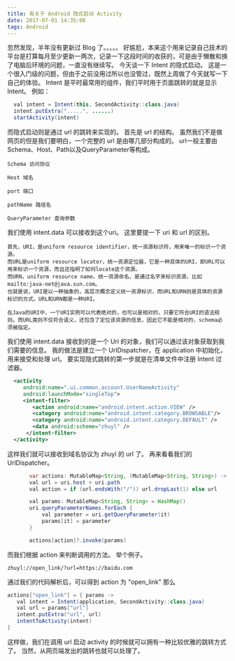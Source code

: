 ```yaml
---
title: 有关于 Android 隐式启动 Activity
date: 2017-07-01 14:35:08
tags: Android
---
```

忽然发现，半年没有更新过 Blog 了。。。。。
好尴尬，本来这个用来记录自己技术的平台是打算每月至少更新一两次，记录一下这段时间的收获的，可是由于懒散和换了电脑后环境的问题，一直没有继续写。
今天谈一下 Intent 的隐式启动。
这是一个很入门级的问题，但由于之前没用过所以也没管过，既然上周做了今天就写一下自己的体验。
Intent 是平时最常用的组件，我们平时用于页面跳转的就是显示 Intent。
例如：
```java
  val intent = Intent(this, SecondActivity::class.java)
  intent.putExtra(".....", ......)
  startActivity(intent)
```
而隐式启动则是通过 url 的跳转来实现的。
首先是 url 的结构。
虽然我们不是做网页的但是我们要明白，一个完整的 url 是由哪几部分构成的。
url一般主要由Schema、Host、Path以及QueryParameter等构成。
```
Schema 访问协议

Host 域名

port 端口

pathName 路径名

QueryParameter 查询参数
```
我们使用 intent.data 可以接收到这个uri。
这里要提一下 uri 和 url 的区别。
```
首先，URI，是uniform resource identifier，统一资源标识符，用来唯一的标识一个资源。
而URL是uniform resource locator，统一资源定位器，它是一种具体的URI，即URL可以用来标识一个资源，而且还指明了如何locate这个资源。
而URN，uniform resource name，统一资源命名，是通过名字来标识资源，比如mailto:java-net@java.sun.com。
也就是说，URI是以一种抽象的，高层次概念定义统一资源标识，而URL和URN则是具体的资源标识的方式。URL和URN都是一种URI。

在Java的URI中，一个URI实例可以代表绝对的，也可以是相对的，只要它符合URI的语法规则。而URL类则不仅符合语义，还包含了定位该资源的信息，因此它不能是相对的，schema必须被指定。
```
我们使用 intent.data 接收到的是一个 Uri 的对象，我们可以通过该对象获取到我们需要的信息。
我的做法是建立一个 UrlDispatcher，在 application 中初始化，用来接受和处理 url。
要实现隐式跳转的第一步就是在清单文件中注册 Intent 过滤器。
```XML
  <activity
     android:name=".ui.common.account.UserNameActivity"
     android:launchMode="singleTop">
     <intent-filter>
        <action android:name="android.intent.action.VIEW" />
        <category android:name="android.intent.category.BROWSABLE"/>
        <category android:name="android.intent.category.DEFAULT" />
        <data android:scheme="zhuyl" />
      </intent-filter>
  </activity>
```
这样我们就可以接收到域名协议为 zhuyl 的 url 了。
再来看看我们的 UrlDispatcher。
```java
       var actions: MutableMap<String, (MutableMap<String, String>) -> Unit> = HashMap()
       val url = uri.host + uri.path
       val action = if (url.endsWith("/")) url.dropLast(1) else url

       val params: MutableMap<String, String> = HashMap()
       uri.queryParameterNames.forEach {
           val parameter = uri.getQueryParameter(it)
           params[it] = parameter
       }

       actions[action]?.invoke(params)
```
而我们根据 action 来判断调用的方法。
举个例子。
```
zhuyl://open_link/?url=https://baidu.com
```
通过我们的代码解析后，可以得到 action 为 "open_link"
那么
```java
actions["open_link"] = { params ->
   val intent = Intent(application, SecondActivity::class.java)
   val url = params["url"]
   intent.putExtra("url", url)
   intentToActivity(intent)
}
```
这样做，我们在调用 url 启动 activity 的时候就可以拥有一种比较优雅的跳转方式了。
当然，从网页端发出的跳转也就可以处理了。
